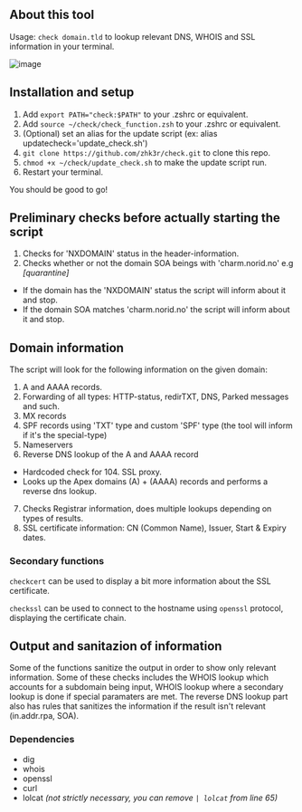 ## **About this tool**
Usage: ```check domain.tld``` to lookup relevant DNS, WHOIS and SSL information in your terminal.

![image](https://github.com/zhk3r/check/assets/37957791/f9d01e4e-f8ea-4913-9ce5-c423a35bef9c)


## **Installation and setup**

1) Add ```export PATH="check:$PATH"``` to your .zshrc or equivalent.
2) Add ```source ~/check/check_function.zsh``` to your .zshrc or equivalent.
3) (Optional) set an alias for the update script (ex: alias updatecheck='update_check.sh')
4) ```git clone https://github.com/zhk3r/check.git``` to clone this repo.
5) ```chmod +x ~/check/update_check.sh``` to make the update script run.
6) Restart your terminal.

You should be good to go!

## **Preliminary checks before actually starting the script** 
1) Checks for 'NXDOMAIN' status in the header-information.
2) Checks whether or not the domain SOA beings with 'charm.norid.no' e.g *[quarantine]*
   
- If the domain has the 'NXDOMAIN' status the script will inform about it and stop. 
- If the domain SOA matches 'charm.norid.no' the script will inform about it and stop. 

## **Domain information**
The script will look for the following information on the given domain:

1) A and AAAA records.
2) Forwarding of all types: HTTP-status, redirTXT, DNS, Parked messages and such.
3) MX records
4) SPF records using 'TXT' type and custom 'SPF' type (the tool will inform if it's the special-type)
5) Nameservers
6) Reverse DNS lookup of the A and AAAA record
- Hardcoded check for 104. SSL proxy.
- Looks up the Apex domains (A) + (AAAA) records and performs a reverse dns lookup.
7) Checks Registrar information, does multiple lookups depending on types of results.
8) SSL certificate information: CN (Common Name), Issuer, Start & Expiry dates.

  ### Secondary functions
  ```checkcert``` can be used to display a bit more information about the SSL certificate.

   ```checkssl``` can be used to connect to the hostname using ```openssl``` protocol, displaying the certificate chain.

## **Output and sanitazion of information**

Some of the functions sanitize the output in order to show only relevant information. Some of these checks includes the WHOIS lookup which accounts for a subdomain being input, WHOIS lookup where a secondary lookup is done if special paramaters are met. The reverse DNS lookup part also has rules that sanitizes the information if the result isn't relevant (in.addr.rpa, SOA).

### **Dependencies**

- dig
- whois
- openssl
- curl
- lolcat *(not strictly necessary, you can remove ```| lolcat``` from line 65)*
